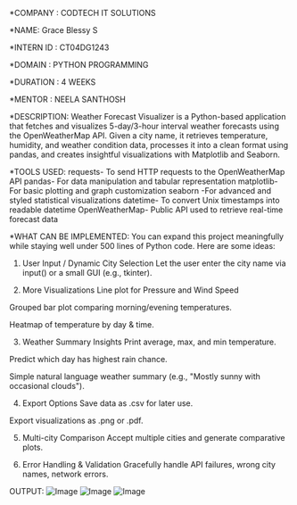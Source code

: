 *COMPANY : CODTECH IT SOLUTIONS

*NAME: Grace Blessy S

*INTERN ID : CT04DG1243

*DOMAIN : PYTHON PROGRAMMING

*DURATION : 4 WEEKS

*MENTOR : NEELA SANTHOSH

*DESCRIPTION:
Weather Forecast Visualizer is a Python-based application that fetches and visualizes 5-day/3-hour interval weather forecasts using the OpenWeatherMap API. Given a city name, it retrieves temperature, humidity, and weather condition data, processes it into a clean format using pandas, and creates insightful visualizations with Matplotlib and Seaborn.

*TOOLS USED:
requests-	To send HTTP requests to the OpenWeatherMap API
pandas-	For data manipulation and tabular representation
matplotlib-	For basic plotting and graph customization
seaborn	-For advanced and styled statistical visualizations
datetime-	To convert Unix timestamps into readable datetime
OpenWeatherMap-	Public API used to retrieve real-time forecast data

*WHAT CAN BE IMPLEMENTED:
You can expand this project meaningfully while staying well under 500 lines of Python code. Here are some ideas:

 1. User Input / Dynamic City Selection
Let the user enter the city name via input() or a small GUI (e.g., tkinter).

 2. More Visualizations
Line plot for Pressure and Wind Speed

Grouped bar plot comparing morning/evening temperatures.

Heatmap of temperature by day & time.

 3. Weather Summary Insights
Print average, max, and min temperature.

Predict which day has highest rain chance.

Simple natural language weather summary (e.g., "Mostly sunny with occasional clouds").

 4. Export Options
Save data as .csv for later use.

Export visualizations as .png or .pdf.

 5. Multi-city Comparison
Accept multiple cities and generate comparative plots.

 6. Error Handling & Validation
Gracefully handle API failures, wrong city names, network errors.

OUTPUT:
![Image](https://github.com/user-attachments/assets/955ed3f1-4188-4fbf-97ad-40502099af93)
![Image](https://github.com/user-attachments/assets/b9474edf-8c2a-4624-bc37-6a2ec25aaa13)
![Image](https://github.com/user-attachments/assets/1512df9a-aa90-444e-a90e-1aefa84480e9)





